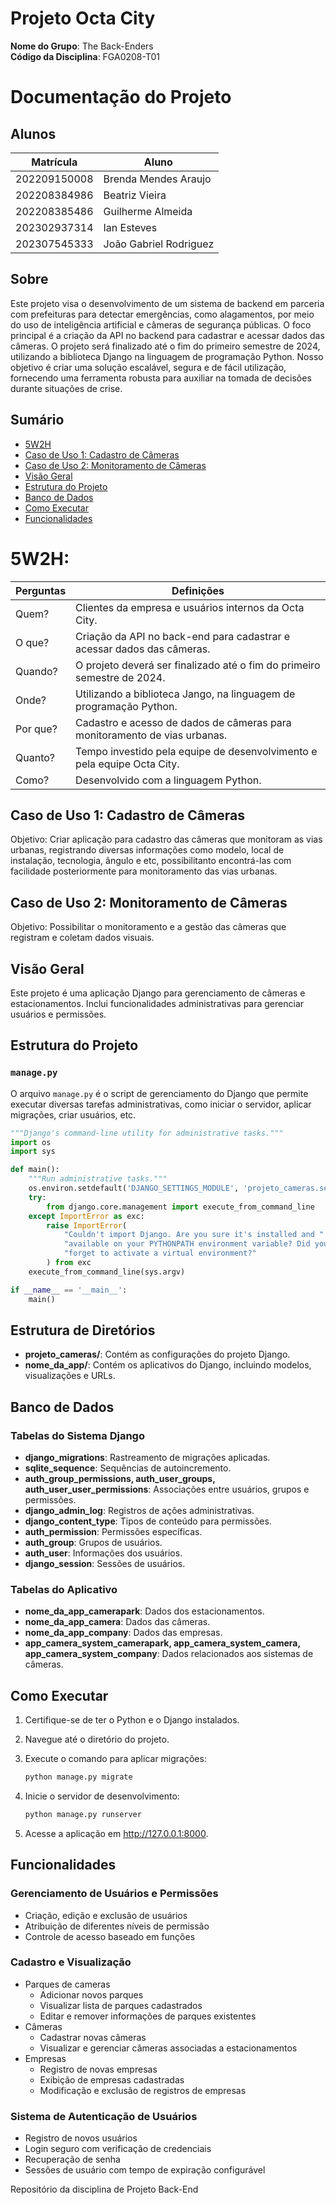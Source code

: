 
# Projeto Octa City 

**Nome do Grupo**: The Back-Enders<br>
**Código da Disciplina**: FGA0208-T01<br>

# Documentação do Projeto

## <strong>Alunos</strong>
|Matrícula | Aluno |
| -- | -- |
| 202209150008  |  Brenda Mendes Araujo |
| 202208384986  |  Beatriz Vieira |
| 202208385486  |  Guilherme Almeida |
| 202302937314  |  Ian Esteves |
| 202307545333  |  João Gabriel Rodriguez |

## <strong>Sobre</strong>
Este projeto visa o desenvolvimento de um sistema de backend em parceria com prefeituras para detectar emergências, como alagamentos, por meio do uso de inteligência artificial e câmeras de segurança públicas. O foco principal é a criação da API no backend para cadastrar e acessar dados das câmeras. O projeto será finalizado até o fim do primeiro semestre de 2024, utilizando a biblioteca Django na linguagem de programação Python. Nosso objetivo é criar uma solução escalável, segura e de fácil utilização, fornecendo uma ferramenta robusta para auxiliar na tomada de decisões durante situações de crise.

## Sumário

- [5W2H](#5w2h)
- [Caso de Uso 1: Cadastro de Câmeras](#caso-de-uso-1:-cadastro-de-câmeras)
- [Caso de Uso 2: Monitoramento de Câmeras](#caso-de-uso-2:-monitoramento-de-câmeras)
- [Visão Geral](#visão-geral)
- [Estrutura do Projeto](#estrutura-do-projeto)
- [Banco de Dados](#banco-de-dados)
- [Como Executar](#como-executar)
- [Funcionalidades](#funcionalidades)

# <strong>5W2H:</strong>

Perguntas | Definições
--------------------------------|------------------------------------------------------------
Quem? | Clientes da empresa e usuários internos da Octa City. 
O que? | Criação da API no back-end para cadastrar e acessar dados das câmeras.
Quando? | O projeto deverá ser finalizado até o fim do primeiro semestre de 2024.
Onde? | Utilizando a biblioteca Jango, na linguagem de programação Python.
Por que? | Cadastro e acesso de dados de câmeras para monitoramento de vias urbanas.
Quanto? | Tempo investido pela equipe de desenvolvimento e pela equipe Octa City.
Como? | Desenvolvido com a linguagem Python.

## <strong>Caso de Uso 1: Cadastro de Câmeras</strong>

Objetivo: Criar aplicação para cadastro das câmeras que monitoram as vias urbanas, registrando diversas informações como modelo, local de instalação, tecnologia, ângulo e etc, possibilitanto encontrá-las com facilidade posteriormente para monitoramento das vias urbanas.

## <strong>Caso de Uso 2: Monitoramento de Câmeras</strong>

Objetivo: Possibilitar o monitoramento e a gestão das câmeras que registram e coletam dados visuais.

## Visão Geral

Este projeto é uma aplicação Django para gerenciamento de câmeras e estacionamentos. Inclui funcionalidades administrativas para gerenciar usuários e permissões.

## Estrutura do Projeto

### `manage.py`

O arquivo `manage.py` é o script de gerenciamento do Django que permite executar diversas tarefas administrativas, como iniciar o servidor, aplicar migrações, criar usuários, etc.

```python
"""Django's command-line utility for administrative tasks."""
import os
import sys

def main():
    """Run administrative tasks."""
    os.environ.setdefault('DJANGO_SETTINGS_MODULE', 'projeto_cameras.settings')
    try:
        from django.core.management import execute_from_command_line
    except ImportError as exc:
        raise ImportError(
            "Couldn't import Django. Are you sure it's installed and "
            "available on your PYTHONPATH environment variable? Did you "
            "forget to activate a virtual environment?"
        ) from exc
    execute_from_command_line(sys.argv)

if __name__ == '__main__':
    main()
```

## Estrutura de Diretórios

- **projeto_cameras/**: Contém as configurações do projeto Django.
- **nome_da_app/**: Contém os aplicativos do Django, incluindo modelos, visualizações e URLs.

## Banco de Dados

### Tabelas do Sistema Django

- **django_migrations**: Rastreamento de migrações aplicadas.
- **sqlite_sequence**: Sequências de autoincremento.
- **auth_group_permissions, auth_user_groups, auth_user_user_permissions**: Associações entre usuários, grupos e permissões.
- **django_admin_log**: Registros de ações administrativas.
- **django_content_type**: Tipos de conteúdo para permissões.
- **auth_permission**: Permissões específicas.
- **auth_group**: Grupos de usuários.
- **auth_user**: Informações dos usuários.
- **django_session**: Sessões de usuários.

### Tabelas do Aplicativo

- **nome_da_app_camerapark**: Dados dos estacionamentos.
- **nome_da_app_camera**: Dados das câmeras.
- **nome_da_app_company**: Dados das empresas.
- **app_camera_system_camerapark, app_camera_system_camera, app_camera_system_company**: Dados relacionados aos sistemas de câmeras.

## Como Executar

1. Certifique-se de ter o Python e o Django instalados.
2. Navegue até o diretório do projeto.
3. Execute o comando para aplicar migrações:

   ```bash
   python manage.py migrate
   ```

4. Inicie o servidor de desenvolvimento:

   ```bash
   python manage.py runserver
   ```

5. Acesse a aplicação em http://127.0.0.1:8000.

## Funcionalidades

### Gerenciamento de Usuários e Permissões
- Criação, edição e exclusão de usuários
- Atribuição de diferentes níveis de permissão
- Controle de acesso baseado em funções

### Cadastro e Visualização
- Parques de cameras
  - Adicionar novos parques
  - Visualizar lista de parques cadastrados
  - Editar e remover informações de parques existentes
- Câmeras
  - Cadastrar novas câmeras
  - Visualizar e gerenciar câmeras associadas a estacionamentos
- Empresas
  - Registro de novas empresas
  - Exibição de empresas cadastradas
  - Modificação e exclusão de registros de empresas

### Sistema de Autenticação de Usuários
- Registro de novos usuários
- Login seguro com verificação de credenciais
- Recuperação de senha
- Sessões de usuário com tempo de expiração configurável

Repositório da disciplina de Projeto Back-End
